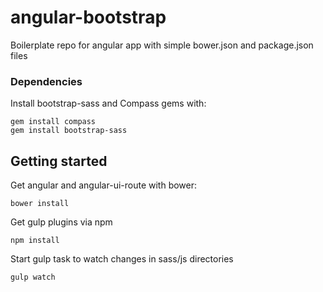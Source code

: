 angular-bootstrap
=================

Boilerplate repo for angular app with simple bower.json and package.json files

### Dependencies ###

Install bootstrap-sass and Compass gems with:

    gem install compass
    gem install bootstrap-sass

## Getting started ##

Get angular and angular-ui-route with bower:

    bower install

Get gulp plugins via npm

    npm install

Start gulp task to watch changes in sass/js directories

    gulp watch
